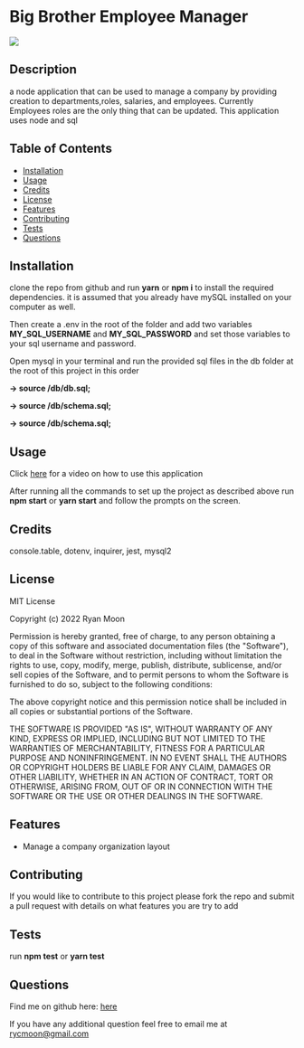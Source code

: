 # Big Brother Employee Manager
 <img src="https://img.shields.io/badge/License-MIT License-blue">

## Description

a node application that can be used to manage a company by providing creation to departments,roles, salaries, and employees. Currently Employees roles are the only thing that can be updated. This application uses node and sql

## Table of Contents

* [Installation](#installation)
* [Usage](#usage)
* [Credits](#credits)
* [License](#license)
* [Features](#features)
* [Contributing](#contributing)
* [Tests](#tests)
* [Questions](#questions)


## Installation

clone the repo from github and run **yarn** or **npm i** to install the required dependencies. it is assumed that you already have mySQL installed on your computer as well. 

Then create a .env in the root of the folder and add two variables **MY_SQL_USERNAME** and **MY_SQL_PASSWORD** and set those variables to your sql username and password. 

Open mysql in your terminal and run the provided sql files in the db folder at the root of this project in this order 

**-> source /db/db.sql;**

**-> source /db/schema.sql;**

**-> source /db/schema.sql;**


## Usage

Click [here](https://watch.screencastify.com/v/WuUqOrMIH1TgzccaHltX) for a video on how to use this application

After running all the commands to set up the project as described above run **npm start** or **yarn start** and follow the prompts on the screen.


## Credits

console.table, dotenv, inquirer, jest, mysql2

## License


MIT License

Copyright (c) 2022 Ryan Moon

Permission is hereby granted, free of charge, to any person obtaining a copy
of this software and associated documentation files (the "Software"), to deal
in the Software without restriction, including without limitation the rights
to use, copy, modify, merge, publish, distribute, sublicense, and/or sell
copies of the Software, and to permit persons to whom the Software is
furnished to do so, subject to the following conditions:

The above copyright notice and this permission notice shall be included in all
copies or substantial portions of the Software.

THE SOFTWARE IS PROVIDED "AS IS", WITHOUT WARRANTY OF ANY KIND, EXPRESS OR
IMPLIED, INCLUDING BUT NOT LIMITED TO THE WARRANTIES OF MERCHANTABILITY,
FITNESS FOR A PARTICULAR PURPOSE AND NONINFRINGEMENT. IN NO EVENT SHALL THE
AUTHORS OR COPYRIGHT HOLDERS BE LIABLE FOR ANY CLAIM, DAMAGES OR OTHER
LIABILITY, WHETHER IN AN ACTION OF CONTRACT, TORT OR OTHERWISE, ARISING FROM,
OUT OF OR IN CONNECTION WITH THE SOFTWARE OR THE USE OR OTHER DEALINGS IN THE
SOFTWARE.


## Features

* Manage a company organization layout



## Contributing

If you would like to contribute to this project please fork the repo and submit a pull request with details on what features you are try to add


## Tests

run **npm test** or **yarn test**

## Questions

Find me on github here: [here](http://github.com/Moonryc)

If you have any additional question feel free to email me at [rycmoon@gmail.com](mailto:rycmoon@gmail.com)
